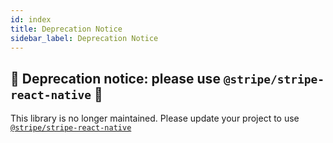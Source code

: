 ```yaml
---
id: index
title: Deprecation Notice
sidebar_label: Deprecation Notice
---
```


## 🚨 Deprecation notice: please use `@stripe/stripe-react-native` 🚨

This library is no longer maintained. Please update your project to use [`@stripe/stripe-react-native`](https://github.com/stripe/stripe-react-native)
